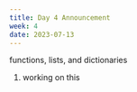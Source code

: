 ```yaml
---
title: Day 4 Announcement
week: 4
date: 2023-07-13
---
```

functions, lists, and dictionaries
1. working on this 